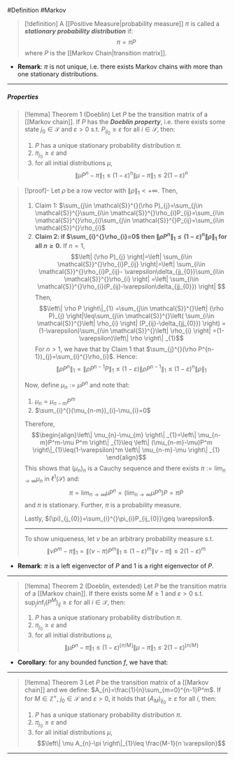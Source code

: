 #Definition #Markov 

> [!definition]
> A [[Positive Measure|probability measure]] $\pi$ is called a ***stationary probability distribution*** if: $$\pi=\pi P$$where $P$ is the [[Markov Chain|transition matrix]].
- **Remark**: $\pi$ is not unique, i.e. there exists Markov chains with more than one stationary distributions. 
---
##### Properties
> [!lemma] Theorem 1 (Doeblin)
> Let $P$ be the transition matrix of a [[Markov chain]]. If $P$ has the ***Doeblin property***, i.e.  there exists some state $j_{0}\in \mathcal{S}$ and $\varepsilon>0$ s.t. $P_{ij_{0}}\geq \varepsilon$ for all $i\in \mathcal{S}$, then: 
> 1. $P$ has a unique stationary probability distribution $\pi$.
> 2. $\pi_{j_{0}}\geq \varepsilon$ and
> 3. for all initial distributions $\mu$, $$\left\| \mu P^n-\pi \right\|_{1}\leq (1-\varepsilon)^n\left\| \mu-\pi \right\| _{1}\leq 2(1-\varepsilon)^n$$

> [!proof]-
> Let $\rho$ be a row vector with $\left\| \rho \right\|_{1}<+\infty$. Then, 
> 1. Claim 1: $\sum_{j\in \mathcal{S}}^{}(\rho P)_{j}=\sum_{j\in \mathcal{S}}^{}\sum_{i\in \mathcal{S}}^{}\rho_{i}P_{ij}=\sum_{i\in \mathcal{S}}^{}\rho_{i}\sum_{j\in \mathcal{S}}^{}P_{ij}=\sum_{i\in \mathcal{S}}^{}\rho_{i}$
> 2. **Claim 2: if $\sum_{i}^{}\rho_{i}=0$ then $\left\| \rho P^n \right\|_{1}\leq(1-\varepsilon)^n\left\| \rho \right\|_{1}$ for all $n\geq 0$.**
>    If $n=1$, $$\left| (\rho P)_{j} \right|=\left| \sum_{i\in \mathcal{S}}^{}\rho_{i}P_{ij} \right|=\left| \sum_{i\in \mathcal{S}}^{}\rho_{i}P_{ij}- \varepsilon\delta_{jj_{0}}\sum_{i\in \mathcal{S}}^{}\rho_{i} \right| =\left| \sum_{i\in \mathcal{S}}^{}\rho_{i}(P_{ij}-\varepsilon\delta_{jj_{0}}) \right|  $$Then, $$\left\| \rho P \right\|_{1} =\sum_{j\in \mathcal{S}}^{}\left| (\rho P)_{j} \right|\leq\sum_{j\in \mathcal{S}}^{}\left( \sum_{i\in \mathcal{S}}^{}\left| \rho_{i} \right| (P_{ij}-\delta_{jj_{0}}) \right) = (1-\varepsilon)\sum_{i\in \mathcal{S}}^{}\left| \rho_{i} \right| =(1-\varepsilon)\left\| \rho \right\| _{1}$$For $n>1$, we have that by Claim 1 that $\sum_{j}^{}(\rho P^{n-1})_{j}=\sum_{i}^{}\rho_{i}$. Hence: $$\left\| \rho P^n \right\| _{1}=\left\| \rho P^{n-1}P \right\|_{1}\leq(1-\varepsilon)\left\| \rho P^{n-1} \right\| _{1}\leq(1-\varepsilon)^n\left\| \rho \right\| _{1} $$
>  
>  Now, define $\mu_{n}:=\mu P^n$ and note that: 
>  1. $\mu_{n}=\mu_{n-m}P^m$
>  2. $\sum_{i}^{}(\mu_{n-m})_{i}-\mu_{i}=0$
>     
>    Therefore, $$\begin{align}\left\| \mu_{n}-\mu_{m} \right\| _{1}=\left\| \mu_{n-m}P^m-\mu P^m \right\| _{1}\leq \left\| (\mu_{n-m}-\mu)P^m \right\|_{1}\leq(1-\varepsilon)^m \left\| \mu_{n-m}-\mu \right\| _{1} \end{align}$$This shows that $(\mu_{n})_{n}$ is a Cauchy sequence and there exists $\pi:=\lim_{ n \to \infty }\mu_{n}$ in $\ell^1(\mathcal{S})$ and: $$\pi=\lim_{ n \to \infty } \mu P^n=(\lim_{ n \to \infty } \mu P^n)P=\pi P$$and $\pi$ is stationary. Further, $\pi$ is a probability measure. 
>    
>    Lastly, $(\pi)_{j_{0}}=\sum_{i}^{}\pi_{i}P_{ij_{0}}\geq \varepsilon$. 
> 
> ---
>  To show uniqueness, let $\nu$ be an arbitrary probability measure s.t. $$\left\| \nu P^m-\pi \right\| _{1}=\left\| (\nu-\pi)P^m \right\|_{1}\leq(1-\varepsilon)^m\|\nu-\pi\|\leq 2(1-\varepsilon)^m $$
- **Remark**: $\pi$ is a left eigenvector of $P$ and $1$ is a right eigenvector of $P$.
---
> [!lemma] Theorem 2 (Doeblin, extended)
> Let $P$ be the transition matrix of a [[Markov chain]]. If there exists some $M\geq 1$ and $\varepsilon>0$ s.t. $\sup_{j}\inf_{i} (P^M)_{ij}\geq \varepsilon$ for all $i\in \mathcal{S}$, then: 
> 1. $P$ has a unique stationary probability distribution $\pi$.
> 2. $\pi_{j_{0}}\geq \varepsilon$ and
> 3. for all initial distributions $\mu$, $$\left\| \mu P^n-\pi \right\|_{1}\leq (1-\varepsilon)^{\left\lfloor n/M\right\rfloor }\left\| \mu-\pi \right\| _{1}\leq 2(1-\varepsilon)^{\left\lfloor n/M\right\rfloor }$$
- **Corollary**: for any bounded function $f$, we have that: $$$$
---
> [!lemma] Theorem 3
> Let $P$ be the transition matrix of a [[Markov chain]] and we define: $A_{n}=\frac{1}{n}\sum_{m=0}^{n-1}P^m$. If for $M\in \mathbb{Z}^+$, $j_{0}\in\mathcal{S}$ and $\varepsilon>0$, it holds that $(A_{M})_{ij_{0}}\geq \varepsilon$ for all $i$, then: 
> 1. $P$ has a unique stationary probability distribution $\pi$.
> 2. $\pi_{j_{0}}\geq \varepsilon$ and
> 3. for all initial distributions $\mu$, $$\left\| \mu A_{n}-\pi \right\|_{1}\leq \frac{M-1}{n \varepsilon}$$
---
